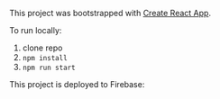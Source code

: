 This project was bootstrapped with [Create React App](https://github.com/facebook/create-react-app).

To run locally:

1. clone repo
2. `npm install`
3. `npm run start`

This project is deployed to Firebase: 

